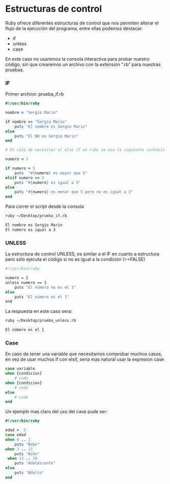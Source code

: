 # Estructuras de control

Ruby ofrece diferentes estructuras de control que nos permiten alterar el flujo de la ejecución del programa, entre ellas podemos destacar:

* if
* unless
* case

En este caso no usaremos la consola interactiva para probar nuestro código, sin que crearemos un archivo con la extensión “.rb” para nuestras pruebas.

### IF

Primer archivo: prueba_if.rb

```ruby
#!/usr/bin/ruby

nombre = "Sergio Marin"

if nombre == "Sergio Marin"
	puts "El nombre es Sergio Marin"
else
	puts "El NO es Sergio Marin"
end

# En caso de necesitar el else if en ruby se usa la siguiente sintaxis

numero = 3

if numero > 5
	puts  "#{numero} es mayor que 5"
elsif numero == 3
	puts "#{numero} es igual a 3"
else
	puts "#{numero} es menor que 5 pero no es igual a 3"
end
```

Para correr el script desde la consola

```bash
ruby ~/Desktop/prueba_if.rb

El nombre es Sergio Marin
El numero es igual a 3
```

### UNLESS

La estructura de control UNLESS, es similar a el IF en cuanto a estructura pero solo ejecuta el código si no es igual a la condición (==FALSE)

```bash
#!/usr/bin/ruby

numero = 1
unless numero == 1
	puts "El número no es el 1"
else
	puts "El número es el 1"
end
```

La respuesta en este caso sera:

```bash
ruby ~/Desktop/prueba_unless.rb

El número es el 1
```

### Case

En caso de tener una variable que necesitamos comprobar muchos casos, en vez de usar muchos if con elsif, seria mas natural usar la expresion case

```ruby
case variable
when [condicion]
	# code
when [condicion]
	# code
else
	# code
end
```
Un ejemplo mas claro del uso del case pude ser:

```ruby
#!/usr/bin/ruby

edad =  5
case edad
when 0 .. 2
	puts "Bebe"
when 3 .. 12
	puts "Niño"
 when 13 .. 18
	puts "Adolescente"
else
	puts "Adulto"
end
```
